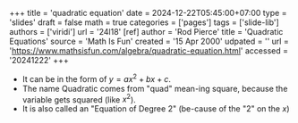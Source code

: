 +++
title = 'quadratic equation'
date = 2024-12-22T05:45:00+07:00
type = 'slides'
draft = false
math = true
categories = ['pages']
tags = ['slide-lib']
authors = ['viridi']
url = '24l18'
[ref]
author = 'Rod Pierce'
title = 'Quadratic Equations'
source = 'Math Is Fun'
created = '15 Apr 2000'
udpated = ''
url = 'https://www.mathsisfun.com/algebra/quadratic-equation.html'
accessed = '20241222'
+++
<!--more-->

+ It can be in the form of $y = ax^2 + bx + c$.
+ The name Quadratic comes from "quad" mean-ing square, because the variable gets squared (like $x^2$).
+ It is also called an "Equation of Degree 2" (be-cause of the "2" on the $x$)
